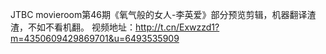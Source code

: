 JTBC movieroom第46期《氧气般的女人-李英爱》部分预览剪辑，机器翻译渣渣，不如不看机翻。
视频地址：http://t.cn/Exwzzd1?m=4350609429869701&u=6493535909​